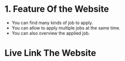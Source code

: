 # 1. Feature Of the Website

- You can find many kinds of job to apply.
- You can allow to apply multiple jobs at the same time.
- You can also overview  the applied job.

# Live Link The Website